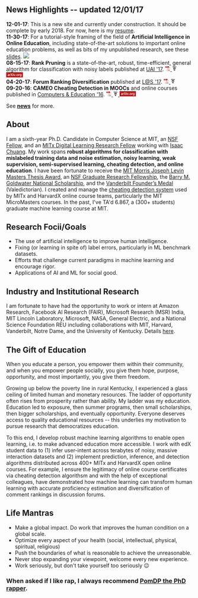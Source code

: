 <h2> News Highlights -- <span>updated 12/01/17</span></h2>
<!-- My [research](md/research.md) will be added soon. -->

**12-01-17**: This is a new site and currently under construction. It should be complete by early 2018. For now, here is my [resume](resources/pdf/cv.pdf).  
**11-30-17**: For a tutorial-style framing of the field of <b>Artificial Intelligence in Online Education</b>, including state-of-the-art solutions to important online education problems, as well as bits of my unpublished research, see these <a href="http://curtisnorthcutt.com/resources/pdf/northcutt_mit_2017_ai_in_online_education.pdf">slides</a>. <a href="http://curtisnorthcutt.com/resources/pdf/northcutt_mit_2017_ai_in_online_education.pdf"> <img src="http://curtisnorthcutt.com/resources/img/icons/pdf_icon.png" style="height:1em"> </a>  
**08-15-17**: <b>Rank Pruning</b> is a state-of-the-art, robust, time-efficient, general algorithm for classification with noisy labels published at <a href="http://auai.org/uai2017/proceedings/papers/35.pdf">UAI '17</a>.
<a href="resources/pdf/northcutt_2017_rankpruning.pdf"> <img src="resources/img/icons/pdf_16.png" style="height:1em"> </a> 
<a href="https://github.com/cgnorthcutt/rankpruning"> <img src="resources/img/icons/github_16.jpg" style="height:1em"> </a>
<a href="https://arxiv.org/abs/1705.01936"> <img src="resources/img/icons/arxiv_16.jpg" style="height:1em"> </a>  
**04-20-17**: <b>Forum Ranking Diversification</b> published at <a href="http://dl.acm.org/citation.cfm?id=3054016">L@S '17</a>.
<a href="resources/pdf/northcutt_2017_diversification.pdf"> <img src="resources/img/icons/pdf_16.png" style="height:1em"> </a>
<a href="https://github.com/cgnorthcutt/forum-diversification"> <img src="resources/img/icons/github_16.jpg" style="height:1em"> </a>  
**09-20-16**: <b>CAMEO Cheating Detection in MOOCs</b> and online courses published in <a href="http://www.sciencedirect.com/science/article/pii/S0360131516300896">Computers & Education '16</a>.
<a href="resources/pdf/northcutt_2016_cameo.pdf"> <img src="resources/img/icons/pdf_16.png" style="height:1em"> </a> 
<a href="https://github.com/CGNx/edx2bigquery/blob/master/edx2bigquery/make_problem_analysis.py#L1628"> <img src="resources/img/icons/github_16.jpg" style="height:1em"> </a>
<a href="https://arxiv.org/abs/1508.05699"> <img src="resources/img/icons/arxiv_16.jpg" style="height:1em"> </a> 

See **[news](md/news.md)** for more. 

## About 

I am a sixth-year Ph.D. Candidate in Computer Science at MIT, an [NSF Fellow](https://www.fastlane.nsf.gov/grfp/AwardeeList.do?method=loadAwardeeList), and an [MITx Digital Learning Research Fellow](https://odl.mit.edu/about/our-team/curtis-northcutt) working with [Isaac Chuang](http://web.mit.edu/physics/people/faculty/chuang_isaac.html). My work spans **robust algorithms for classification with mislabeled training data and noise estimation, noisy learning, weak supervision, semi-supervised learning, cheating detection, and online education**. I have been fortunate to receive the [MIT Morris Joseph Levin Masters Thesis Award](https://www.eecs.mit.edu/news-events/announcements/eecs-celebrates-2015-2016-award-winners), an [NSF Graduate Research Fellowship](https://www.fastlane.nsf.gov/grfp/AwardeeList.do?method=loadAwardeeList), the [Barry M. Goldwater National Scholarship](http://act.org/goldwater/sch-2012.html), and the [Vanderbilt Founder’s Medal](http://news.vanderbilt.edu/2013/05/founders-medalists/) (Valedictorian). I created and manage the [cheating detection system](https://www.insidehighered.com/news/2015/08/26/harvard-mit-researchers-find-mooc-learners-using-multiple-accounts-cheat) used by MITx and HarvardX online course teams, particularly the MIT MicroMasters courses. In the past, I've TA'd 6.867, a (300+ students) graduate machine learning course at MIT.

## Research Focii/Goals

* The use of artificial intelligence to improve human intelligence.
* Fixing (or learning in spite of) label errors, particularly in ML benchmark datasets.
* Efforts that challenge current paradigms in machine learning and encourage rigor.
* Applications of AI and ML for social good.

## Industry and Institutional Research

 I am fortunate to have had the opportunity to work or intern at Amazon Research, Facebook AI Research (FAIR), Microsoft Research (MSR) India, MIT Lincoln Laboratory, Microsoft, NASA, General Electric, and a National Science Foundation REU including collaborations with MIT, Harvard, Vanderbilt, Notre Dame, and the University of Kentucky. Details [here](/resources/pdf/cv.pdf).

## The Gift of Education

When you educate a person, you empower them within their community, and when you empower people socially, you give them hope, purpose, opportunity, and most importantly, you give them freedom.

Growing up below the poverty line in rural Kentucky, I experienced a glass ceiling of limited human and monetary resources. The ladder of opportunity often rises from prosperity rather than ability. My ladder was my education. Education led to exposure, then summer programs, then small scholarships, then bigger scholarships, and eventually opportunity. Everyone deserves access to quality educational resources -- this underlies my motivation to pursue research that democratizes education. 

To this end, I develop robust machine learning algorithms to enable open learning, i.e. to make advanced education more accessible. I work with edX student data to (1) infer user-intent across terabytes of noisy, massive interaction datasets and (2) implement prediction, inference, and detection algorithms distributed across 400+ MITx and HarvardX open online courses. For example, I ensure the legitimacy of online course certificates via cheating detection algorithsm and with the help of exceptional colleagues, have demonstrated how machine learning can transform human learning with accurate proficiency estimation and diversification of comment rankings in discussion forums.

## Life Mantras

* Make a global impact. Do work that improves the human condition on a global scale.
* Optimize every aspect of your health (social, intellectual, physical, spiritual, religious)
* Push the boundaries of what is reasonable to achieve the unreasonable.
* Never stop expanding your viewpoint, welcome every new experience.
* Work seriously, but don't take yourself too seriously 😉

### When asked if I like rap, I always recommend [PomDP the PhD rapper](http://pomdp.productions).
